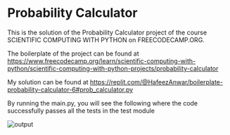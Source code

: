 # Probability Calculator

This is the solution of the Probability Calculator project of the course SCIENTIFIC COMPUTING WITH PYTHON on FREECODECAMP.ORG.
 
The boilerplate of the project can be found at https://www.freecodecamp.org/learn/scientific-computing-with-python/scientific-computing-with-python-projects/probability-calculator

My solution can be found at https://replit.com/@HafeezAnwar/boilerplate-probability-calculator-6#prob_calculator.py

By running the main.py, you will see the following where the code successfully passes all the tests in the test module


![output](https://user-images.githubusercontent.com/109077603/179679097-743799f6-08a8-444d-8130-7a844ab5e286.JPG)
